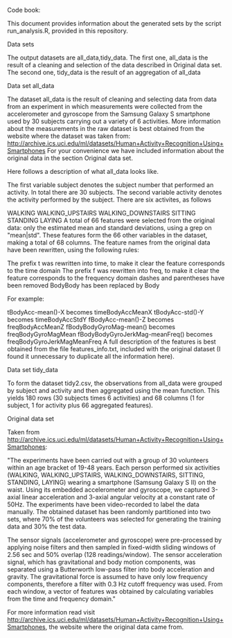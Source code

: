 Code book:

This document provides information about the generated sets by the script run_analysis.R, provided in this repository.

Data sets

The output datasets are all_data,tidy_data. The first one, all_data is the result of a cleaning and selection of the data described in Original data set. The second one, tidy_data is the result of an aggregation of all_data

Data set all_data

The dataset all_data is the result of cleaning and selecting data from data from an experiment in which measurements were collected from the accelerometer and gyroscope from the Samsung Galaxy S smartphone used by 30 subjects carrying out a variety of 6 activities. More information about the measurements in the raw dataset is best obtained from the website where the dataset was taken from: http://archive.ics.uci.edu/ml/datasets/Human+Activity+Recognition+Using+Smartphones For your convenience we have included information about the original data in the section Original data set.

Here follows a description of what all_data looks like.

The first variable subject denotes the subject number that performed an activity. In total there are 30 subjects.
The second variable activity denotes the activity performed by the subject. There are six activites, as follows

WALKING
WALKING_UPSTAIRS
WALKING_DOWNSTAIRS
SITTING
STANDING
LAYING
A total of 66 features were selected from the original data: only the estimated mean and standard deviations, using a grep on "mean|std". These features form the 66 other variables in the dataset, making a total of 68 columns. The feature names from the original data have been rewritten, using the following rules:

The prefix t was rewritten into time, to make it clear the feature corresponds to the time domain
The prefix f was rewritten into freq, to make it clear the feature corresponds to the frequency domain
dashes and parentheses have been removed
BodyBody has been replaced by Body

For example:

tBodyAcc-mean()-X becomes timeBodyAccMeanX
tBodyAcc-std()-Y becomes timeBodyAccStdY
fBodyAcc-mean()-Z becomes freqBodyAccMeanZ
fBodyBodyGyroMag-mean() becomes freqBodyGyroMagMean
fBodyBodyGyroJerkMag-meanFreq() becomes freqBodyGyroJerkMagMeanFreq
A full description of the features is best obtained from the file features_info.txt, included with the original dataset (I found it unnecessary to duplicate all the information here).

Data set tidy_data

To form the dataset tidy2.csv, the observations from all_data were grouped by subject and activity and then aggregated using the mean function. This yields 180 rows (30 subjects times 6 activities) and 68 columns (1 for subject, 1 for activity plus 66 aggregated features).

Original data set

Taken from http://archive.ics.uci.edu/ml/datasets/Human+Activity+Recognition+Using+Smartphones:

"The experiments have been carried out with a group of 30 volunteers within an age bracket of 19-48 years. Each person performed six activities (WALKING, WALKING_UPSTAIRS, WALKING_DOWNSTAIRS, SITTING, STANDING, LAYING) wearing a smartphone (Samsung Galaxy S II) on the waist. Using its embedded accelerometer and gyroscope, we captured 3-axial linear acceleration and 3-axial angular velocity at a constant rate of 50Hz. The experiments have been video-recorded to label the data manually. The obtained dataset has been randomly partitioned into two sets, where 70% of the volunteers was selected for generating the training data and 30% the test data.

The sensor signals (accelerometer and gyroscope) were pre-processed by applying noise filters and then sampled in fixed-width sliding windows of 2.56 sec and 50% overlap (128 readings/window). The sensor acceleration signal, which has gravitational and body motion components, was separated using a Butterworth low-pass filter into body acceleration and gravity. The gravitational force is assumed to have only low frequency components, therefore a filter with 0.3 Hz cutoff frequency was used. From each window, a vector of features was obtained by calculating variables from the time and frequency domain."

For more information read visit http://archive.ics.uci.edu/ml/datasets/Human+Activity+Recognition+Using+Smartphones, the website where the original data came from.
